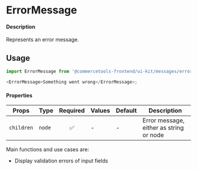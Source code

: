 # ErrorMessage

#### Description

Represents an error message.

## Usage

```js
import ErrorMessage from '@commercetools-frontend/ui-kit/messages/error-message';

<ErrorMessage>Something went wrong</ErrorMessage>;
```

#### Properties

| Props      | Type   | Required | Values | Default | Description                             |
| ---------- | ------ | :------: | ------ | ------- | --------------------------------------- |
| `children` | `node` |    ✅    | -      | -       | Error message, either as string or node |

Main functions and use cases are:

- Display validation errors of input fields
